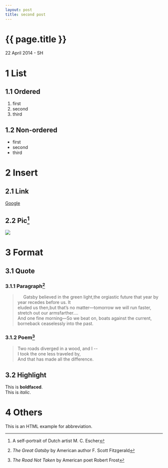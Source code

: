 ```yaml
---
layout: post
title: second post
---
```


<h1> {{ page.title }} </h1>

<p class="meta">22 April 2014 - SH</p>

# 1 List   

## 1.1 Ordered  
1. first  
2. second  
3. third  

## 1.2 Non-ordered
- first
- second
- third  

# 2 Insert

## 2.1 Link
[Google](http://google.com.hk)  

## 2.2 Pic[^1]
![](http://upload.wikimedia.org/wikipedia/en/archive/4/43/20120728155103!EscherSelf1929.jpg)  

# 3 Format

## 3.1 Quote

### 3.1.1 Paragraph[^2]  
> &emsp; Gatsby believed in the green light,the orgiastic future that year by year recedes before us. It   
eluded us then,but that’s no matter—tomorrow we will run faster, stretch out our armsfarther….   
And one fine morning—So we beat on, boats against the current, borneback ceaselessly into the past.  

### 3.1.2 Poem[^3]  
> Two roads diverged in a wood, and I --  
> I took the one less traveled by,  
> And that has made all the difference.  

## 3.2 Highlight
This is **boldfaced**.   
This is *italic*.  

# 4 Others
This is an HTML example for abbreviation.

[^1]: A self-portrait of Dutch artist M. C. Escher
[^2]: *The Great Gatsby* by American author F. Scott Fitzgerald  
[^3]: *The Road Not Taken* by American poet Robert Frost  

